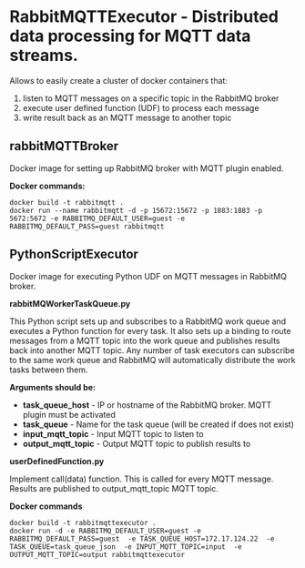 # RabbitMQTTExecutor - Distributed data processing for MQTT data streams. 


Allows to easily create a cluster of docker containers that:
1. listen to MQTT messages on a specific topic in the RabbitMQ broker 
2. execute user defined function (UDF) to process each message 
3. write result back as an MQTT message to another topic


## rabbitMQTTBroker

Docker image for setting up RabbitMQ broker with MQTT plugin enabled. 

**Docker commands:**

```
docker build -t rabbitmqtt .
docker run --name rabbitmqtt -d -p 15672:15672 -p 1883:1883 -p 5672:5672 -e RABBITMQ_DEFAULT_USER=guest -e RABBITMQ_DEFAULT_PASS=guest rabbitmqtt 
```


## PythonScriptExecutor

Docker image for executing Python UDF on MQTT messages in RabbitMQ broker.

**rabbitMQWorkerTaskQueue.py**

This Python script sets up and subscribes to a RabbitMQ work queue and executes a Python function for every task. 
It also sets up a binding to route messages from a MQTT topic into the work queue and publishes results back into another MQTT topic. 
Any number of task executors can subscribe to the same work queue and RabbitMQ will automatically distribute the work tasks between them. 

**Arguments should be:** 

- **task_queue_host** - IP or hostname of the RabbitMQ broker. MQTT plugin must be activated
- **task_queue** -  Name for the task queue (will be created if does not exist)
- **input_mqtt_topic** - Input MQTT topic to listen to
- **output_mqtt_topic** - Output MQTT topic to publish results to


**userDefinedFunction.py**

Implement call(data) function. This is called for every MQTT message. Results are published to output_mqtt_topic MQTT topic. 


**Docker commands**


```
docker build -t rabbitmqttexecutor .
docker run -d -e RABBITMQ_DEFAULT_USER=guest -e RABBITMQ_DEFAULT_PASS=guest  -e TASK_QUEUE_HOST=172.17.124.22  -e TASK_QUEUE=task_queue_json  -e INPUT_MQTT_TOPIC=input  -e OUTPUT_MQTT_TOPIC=output rabbitmqttexecutor 
```


